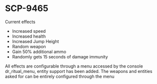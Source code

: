 # SCP-9465

Current effects

- Increased speed
- Increased health
- Increased Jump Height
- Random weapon
- Gain 50% additional ammo
- Randomly gets 15 seconds of damage immunity 

All effects are configurable through a menu accessed by the console dr_ritual_menu, entity support has been added. The weapons and entities asked for can be entirely configured through the menu
